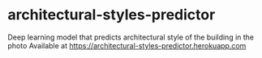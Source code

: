 # architectural-styles-predictor
Deep learning model that predicts architectural style of the building in the photo
Available at https://architectural-styles-predictor.herokuapp.com
